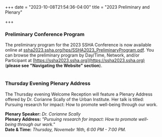 +++
date = "2023-10-08T21:54:36-04:00"
title = "2023 Preliminary and Plenary"

+++

### **Preliminary Conference Program**  

The preliminary program for the 2023 SSHA Conference is now available online at [ssha2023.ssha.org/hps/SSHA2023_PreliminaryProgram.pdf](https://ssha2023.ssha.org/hps/SSHA2023_PreliminaryProgram.pdf). You can browse the preliminary program by Day/Time, Network, and/or Participant at [https://ssha2023.ssha.org](https://ssha2023.ssha.org) (**please see "Navigating the Website" section**).  
<br />  

### **Thursday Evening Plenary Address**  

The Thursday evening Welcome Reception will feature a Plenary Address offered by Dr. Corianne Scally of the Urban Institute. Her talk is titled: Pursuing research for impact: How to promote well-being through our work.  

**Plenary Speaker:** <i>Dr. Corianne Scally</i>  
**Plenary Address:** <i>"Pursuing research for impact: How to promote well-being through our work."</i>  
**Date & Time:** <i>Thursday, Novemebr 16th, 6:00 PM - 7:00 PM.</i>  
<br />  